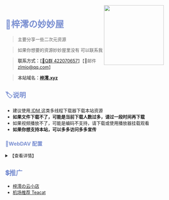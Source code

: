 <img align="right" width="190" src="https://p1.meituan.net/dpplatform/075edf25f3c9dd8a0cd0b69128f018e2100421.png">

# <font color="#7B90D2">🏡梓澪の妙妙屋</font>

> 主要分享一些二次元资源

> 如果你想要的资源妙妙屋里没有 可以联系我

> **联系方式：**【[🐧Q群 422070657](https://qm.qq.com/cgi-bin/qm/qr?k=HOhnnomt8yfmUu83YpLZJzqj8WerK71e&jump_from=webapi)】【📧邮件 zlmio@qq.com】

> **本站域名：[梓澪.xyz](https://xn--i0v44m.xyz)**

## <font color="#7B90D2">🏷说明</font>

- 建议使用[ IDM ](https://www.123pan.com/s/mkLDVv-VACJv)这类多线程下载器下载本站资源
- **如果文件下载不了，可能是当前下载人数过多，请过一段时间再下载**
- 如果视频播放不了，可能是编码不支持，请下载或使用播放器挂载观看
- **如果你想支持本站，可以多多访问多多宣传**

### <font color="#7B90D2">🧷WebDAV 配置</font>

<details>
  <summary>【查看详情】</summary>

| 参数 | 值                   |
| ---- | -------------------- |
| 链接 | https://xn--i0v44m.xyz/dav |
| 主机 | xn--i0v44m.xyz         |
| 路径 | /dav/              |
| 协议 | SSL                 |
| 端口 | 443                 |
| 账号 | ziling              |
| 密码 | ziling              |

### rclone

> 下载核心程序 [Rclone](https://rclone.org/downloads/) 解压，下载图形界面程序 [RcloneBrowser](https://github.com/kapitainsky/RcloneBrowser/releases)  安装。新建一个 `rclone.conf` 文本文件，将下述配置文件复制进去。在图形程序中，点击左上角 `file` → `preferences` ， `rclone location` 选择解压出的 rclone 核心主程序 `rclone.exe` ， `rclone.conf location` 选择新建的 `rclone.conf` 文件。回到图形程序界面点击左下角 `refresh` 刷新出配置，最后就可以浏览文件批量下载了，在顶部第二行 `Jobs` 中查看传输进程。

- **rclone配置文件**

```
[wp-1]
type = webdav
url = https://06tly-my.sharepoint.com/personal/ziling_06tly_onmicrosoft_com/Documents/
vendor = sharepoint
user = web@06tly.onmicrosoft.com
pass = r4Cih6xw9gFAJtq2mN3Vcj0pl8uOvwD9VQQV
```

</details>

## <font color="#7B90D2">💲推广</font>

+ [梓澪の云小店](https://ziling.inveam.net)
+ [机场推荐 Teacat](https://teacat1.com/#/register?code=8Clp7mjO)
  
